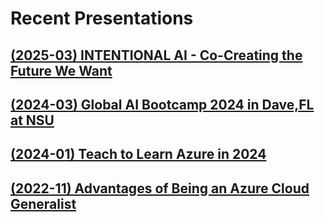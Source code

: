 # Recent Presentations

## [(2025-03) INTENTIONAL AI - Co-Creating the Future We Want](https://github.com/dave-007/intentional-ai-co-creating-the-future-we-want)
## [(2024-03) Global AI Bootcamp 2024 in Dave,FL at NSU](https://aiworkshop.info/)
## [(2024-01) Teach to Learn Azure in 2024](https://dave-007.github.io/Teach-To-Learn-Azure-In-2024/)
## [(2022-11) Advantages of Being an Azure Cloud Generalist](./2022/2022-11-18%20-%20GLUG%20-%20Advantages%20of%20Being%20an%20Azure%20Cloud%20Generalist/readme.md)
